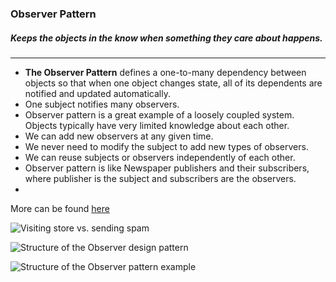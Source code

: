 ### Observer Pattern

##### Keeps the objects in the know when something they care about happens.

---

-  **The Observer Pattern** defines a one-to-many dependency between objects so that when one object changes state, all of its dependents are notified and updated automatically. 
- One subject notifies many observers. 
- Observer pattern is a great example of a loosely coupled system. Objects typically have very limited knowledge about each other. 
- We can add new observers at any given time.
- We never need to modify the subject to add new types of observers.
- We can reuse subjects or observers independently of each other.
- Observer pattern is like Newspaper publishers and their subscribers, where publisher is the subject and subscribers are the observers.
-

More can be found [here](https://refactoring.guru/design-patterns/observer)

![Visiting store vs. sending spam](https://refactoring.guru/images/patterns/content/observer/observer-comic-1-en.png)


![Structure of the Observer design pattern](https://refactoring.guru/images/patterns/diagrams/observer/structure.png)

![Structure of the Observer pattern example](https://refactoring.guru/images/patterns/diagrams/observer/example.png)